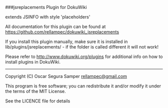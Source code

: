 ###jsreplacements Plugin for DokuWiki

extends JSINFO with style 'placeholders'

All documentation for this plugin can be found at
https://github.com/rellampec/dokuwiki_jsreplacements

If you install this plugin manually, make sure it is installed in
lib/plugins/jsreplacements/ - if the folder is called different it
will not work!

Please refer to http://www.dokuwiki.org/plugins for additional info
on how to install plugins in DokuWiki.

----
Copyright (C) Oscar Segura Samper <rellampec@gmail.com>

This program is free software; you can redistribute it and/or modify
it under the terms of the MIT License.

See the LICENCE file for details
